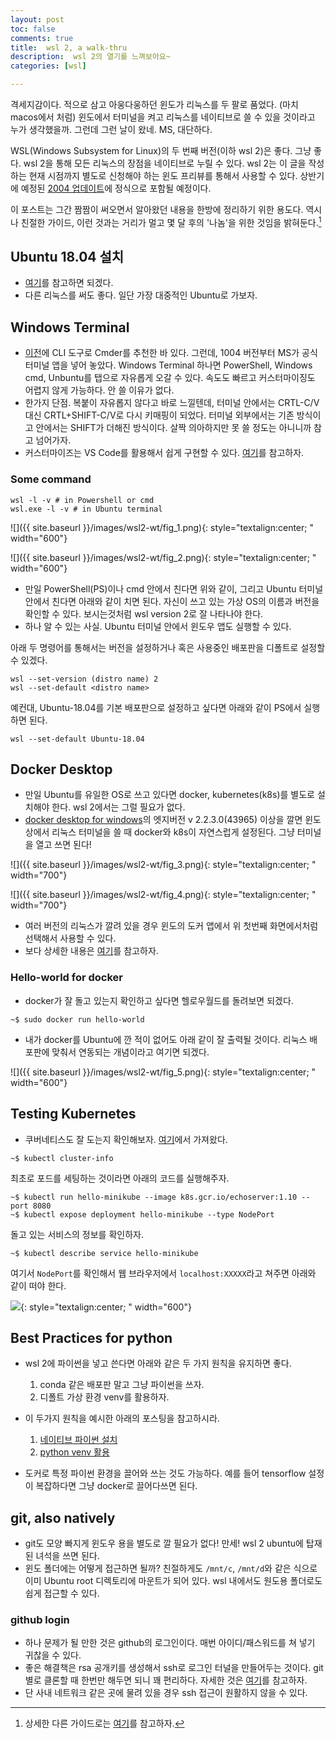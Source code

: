 ```yaml
---
layout: post
toc: false
comments: true
title:  wsl 2, a walk-thru
description:  wsl 2의 열기를 느껴보아요~ 
categories: [wsl]

---
```


격세지감이다. 적으로 삼고 아웅다웅하던 윈도가 리눅스를 두 팔로 품었다. (마치 macos에서 처럼) 윈도에서 터미널을 켜고 리눅스를 네이티브로 쓸 수 있을 것이라고 누가 생각했을까. 그런데 그런 날이 왔네. MS, 대단하다.  

WSL(Windows Subsystem for Linux)의 두 번째 버전(이하 wsl 2)은 좋다. 그냥 좋다. wsl 2을 통해 모든 리눅스의 장점을 네이티브로 누릴 수 있다. wsl 2는 이 글을 작성하는 현재 시점까지 별도로 신청해야 하는 윈도 프리뷰를 통해서 사용할 수 있다. 상반기에 예정된 [2004 업데이트](https://www.neowin.net/news/windows-10-version-2004-is-coming---heres-what-you-need-to-know-about-it/)에 정식으로 포함될 예정이다.

이 포스트는 그간 짬짬이 써오면서 알아왔던 내용을 한방에 정리하기 위한 용도다. 역시나 친절한 가이드, 이런 것과는 거리가 멀고 몇 달 후의 '나놈'을 위한 것임을 밝혀둔다.[^4]

[^4]: 상세한 다른 가이드로는 [여기](https://pbpython.com/wsl-python.html)를 참고하자. 

## Ubuntu 18.04 설치 

- [여기](https://docs.microsoft.com/ko-kr/windows/wsl/install-win10)를 참고하면 되겠다. 
- 다른 리눅스를 써도 좋다. 일단 가장 대중적인 Ubuntu로 가보자. 

## Windows Terminal 

- [이전](https://anarinsk.github.io/lostineconomics-v2-1/coding-tool/python/wsl/2020/03/19/WSL_Cmder.html)에 CLI 도구로 Cmder를 추천한 바 있다. 그런데, 1004 버전부터 MS가 공식 터미널 앱을 넣어 놓았다. Windows Terminal 하나면 PowerShell, Windows cmd, Unbuntu를 탭으로 자유롭게 오갈 수 있다. 속도도 빠르고 커스터마이징도 어렵지 않게 가능하다. 안 쓸 이유가 없다. 
- 한가지 단점. 복붙이 자유롭지 않다고 바로 느낄텐데, 터미널 안에서는 CRTL-C/V 대신 CRTL+SHIFT-C/V로 다시 키매핑이 되었다. 터미널 외부에서는 기존 방식이고 안에서는 SHIFT가 더해진 방식이다. 살짝 의아하지만 못 쓸 정도는 아니니까 참고 넘어가자. 
-  커스터마이즈는 VS Code를 활용해서 쉽게 구현할 수 있다.  [여기](https://dev.to/expertsinside/how-to-customize-the-new-windows-terminal-with-visual-studio-code-56b1)를 참고하자. 

### Some command 

```shell
wsl -l -v # in Powershell or cmd 
wsl.exe -l -v # in Ubuntu terminal 
```

![]({{ site.baseurl }}/images/wsl2-wt/fig_1.png){: style="textalign:center; " width="600"}

![]({{ site.baseurl }}/images/wsl2-wt/fig_2.png){: style="textalign:center; " width="600"}

- 만일 PowerShell(PS)이나 cmd 안에서 친다면 위와 같이, 그리고 Ubuntu 터미널 안에서 친다면 아래와 같이 치면 된다. 자신이 쓰고 있는 가상 OS의 이름과 버전을 확인할 수 있다. 보시는것처럼 wsl version 2로 잘 나타나야 한다.  
- 하나 알 수 있는 사실. Ubuntu 터미널 안에서 윈도우 앱도 실행할 수 있다.

아래 두 명령어를 통해서는 버전을 설정하거나 혹은 사용중인 배포판을 디폴트로 설정할 수 있겠다. 

```shell
wsl --set-version (distro name) 2
wsl --set-default <distro name>
```

예컨대, Ubuntu-18.04를 기본 배포판으로 설정하고 싶다면 아래와 같이 PS에서 실행하면 된다. 

```shell
wsl --set-default Ubuntu-18.04 
```


## Docker Desktop 

- 만일 Ubuntu를 유일한 OS로 쓰고 있다면 docker, kubernetes(k8s)를 별도로 설치해야 한다. wsl 2에서는 그럴 필요가 없다. 
- [docker desktop for windows](https://docs.docker.com/docker-for-windows/edge-release-notes/)의 엣지버전  v 2.2.3.0(43965) 이상을 깔면 윈도 상에서 리눅스 터미널을 쓸 때 docker와 k8s이 자연스럽게 설정된다. 그냥 터미널을 열고 쓰면 된다! 

![]({{ site.baseurl }}/images/wsl2-wt/fig_3.png){: style="textalign:center; " width="700"}

![]({{ site.baseurl }}/images/wsl2-wt/fig_4.png){: style="textalign:center; " width="700"}

- 여러 버전의 리눅스가 깔려 있을 경우 윈도의 도커 앱에서 위 첫번째 화면에서처럼 선택해서 사용할  수 있다.  
- 보다 상세한 내용은 [여기](https://docs.docker.com/docker-for-windows/wsl-tech-preview/)를 참고하자. 


###  Hello-world for docker 

- docker가 잘 돌고 있는지 확인하고 싶다면 헬로우월드를 돌려보면 되겠다. 

```shell
~$ sudo docker run hello-world
```

- 내가 docker를 Ubuntu에 깐 적이 없어도 아래 같이 잘 출력될 것이다. 리눅스 배포판에 맞춰서 연동되는 개념이라고 여기면 되겠다. 

![]({{ site.baseurl }}/images/wsl2-wt/fig_5.png){: style="textalign:center; " width="600"}

## Testing Kubernetes 

- 쿠버네티스도 잘 도는지 확인해보자. [여기](https://blog.aliencube.org/ko/2018/06/04/running-kubernetes-on-wsl/)에서 가져왔다. 

```shell
~$ kubectl cluster-info
```

최초로 포드를 세팅하는 것이라면 아래의 코드를 실행해주자. 

```shell
~$ kubectl run hello-minikube --image k8s.gcr.io/echoserver:1.10 --port 8080
~$ kubectl expose deployment hello-minikube --type NodePort
```

돌고 있는 서비스의 정보를 확인하자. 

```shell
~$ kubectl describe service hello-minikube
```

여기서 `NodePort`를 확인해서 웹 브라우저에서 `localhost:XXXXX`라고 쳐주면 아래와 같이 떠야 한다. 

![](https://sa0blogs.blob.core.windows.net/aliencube/2018/06/running-kubernetes-on-wsl-09.png){: style="textalign:center; " width="600"}



## Best Practices for python

- wsl 2에 파이썬을 넣고 쓴다면 아래와 같은 두 가지 원칙을 유지하면 좋다. 
	1. conda 같은 배포판 말고 그냥 파이썬을 쓰자. 
	2. 디폴트 가상 환경 venv를 활용하자. 

- 이 두가지 원칙을 예시한 아래의 포스팅을 참고하시라.  
	1. [네이티브 파이썬 설치](https://anarinsk.github.io/lostineconomics-v2-1/coding-tool/python/2020/03/17/vanilla-python.html)
	2. [python venv 활용](https://anarinsk.github.io/lostineconomics-v2-1/coding-tool/python/venv/2020/04/04/python-venv.html)

- 도커로 특정 파이썬 환경을 끌어와 쓰는 것도 가능하다. 예를 들어 tensorflow 설정이 복잡하다면 그냥 docker로 끌어다쓰면 된다. 

## git, also natively 

- git도 모양 빠지게 윈도우 용을 별도로 깔 필요가 없다! 만세! wsl 2 ubuntu에 탑재된 녀석을 쓰면 된다. 
- 윈도 폴더에는 어떻게 접근하면 될까? 친절하게도 `/mnt/c`, `/mnt/d`와 같은 식으로 이미 Ubuntu root 디렉토리에 마운트가 되어 있다. wsl 내에서도 원도용 폴더로도 쉽게 접근할 수 있다. 

###  github login 

- 하나 문제가 될 만한 것은 github의 로그인이다. 매번 아이디/패스워드를 쳐 넣기 귀찮을 수 있다. 
- 좋은 해결책은 rsa 공개키를 생성해서 ssh로 로그인 터널을 만들어두는 것이다. git별로 클론할 때 한번만 해두면 되니 꽤 편리하다. 자세한 것은 [여기](https://proni.tistory.com/entry/%F0%9F%90%A7-Ubuntu-Git-username-password-%EC%97%86%EC%9D%B4-%EC%82%AC%EC%9A%A9%ED%95%98%EA%B8%B0)를 참고하자. 
- 단 사내 네트워크 같은 곳에 물려 있을 경우 ssh 접근이 원활하지 않을 수 있다. 




<!--stackedit_data:
eyJoaXN0b3J5IjpbMTYyODc0NjQ5MCwtMzQ3MzAxMTIzLC0xOD
Q4MTYwNDk5LC0xOTE4MzY1ODExLC0xNjE1NjgwODU1LDQ4Mzg3
MTMwNiw4NjA1NzQxNjgsMTAxODEzMzU4OSwtNDk5MzE5NDUsLT
g3MDU4OTE1LDU2MTYzNjU2NywtMTIyODA3NDE1LDE1NzY4MDQ3
ODcsLTEwMTcxNjk1MjIsLTE4NzQ2NDk1NDAsNTg1NTkxOTMwLC
0yMDU3ODI5NzgyLDEzNTYzNTg1ODgsLTE2Njc2Nzk1MCwyMDcy
NzQ5MDE3XX0=
-->